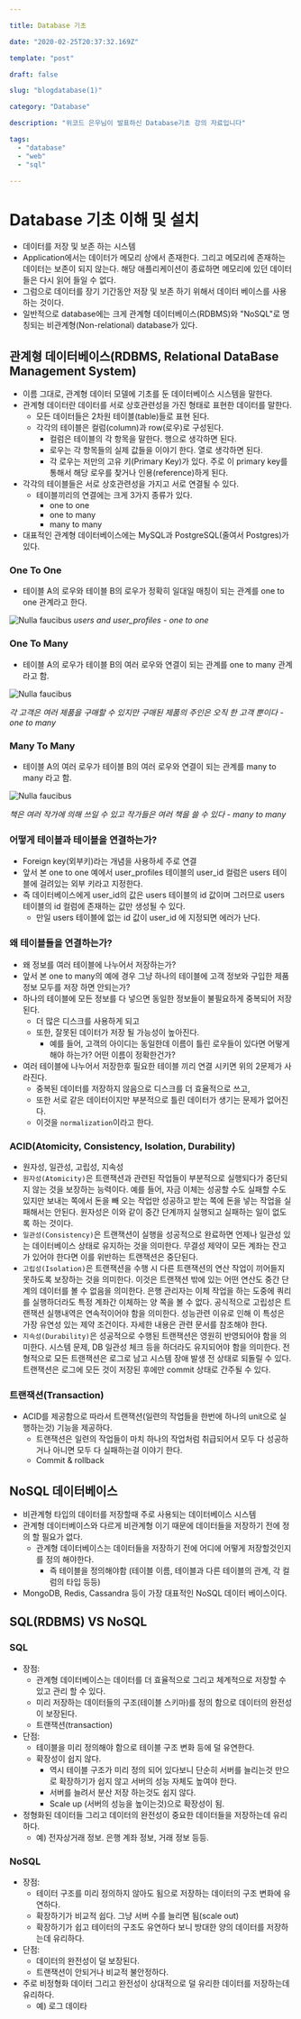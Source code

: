 ```yaml
---

title: Database 기초

date: "2020-02-25T20:37:32.169Z"

template: "post"

draft: false

slug: "blogdatabase(1)"

category: "Database"

description: "위코드 은우님이 발표하신 Database기초 강의 자료입니다"

tags:
  - "database"
  - "web"
  - "sql"

---
```




# Database 기초 이해 및 설치

- 데이터를 저장 및 보존 하는 시스템
- Application에서는 데이터가 메모리 상에서 존재한다. 그리고 메모리에 존재하는 데이터는 보존이 되지 않는다. 해당 애플리케이션이 종료하면 메모리에 있던 데이터들은 다시 읽어 들일 수 없다.
- 그럼으로 데이터를 장기 기간동안 저장 및 보존 하기 위해서 데이터 베이스를 사용하는 것이다.
- 일반적으로 database에는 크게 관계형 데이터베이스(RDBMS)와 "NoSQL"로 명칭되는 비관계형(Non-relational) database가 있다.

## 관계형 데이터베이스(RDBMS, Relational DataBase Management System)

- 이름 그대로, 관계형 데이터 모델에 기초를 둔 데이터베이스 시스템을 말한다.
- 관계형 데이터란 데이터를 서로 상호관련성을 가진 형태로 표현한 데이터를 말한다.
  - 모든 데이터들은 2차원 테이블(table)들로 표현 된다.
  - 각각의 테이블은 컬럼(column)과 row(로우)로 구성된다.
    - 컬럼은 테이블의 각 항목을 말한다. 행으로 생각하면 된다.
    - 로우는 각 항목들의 실제 값들을 이야기 한다. 열로 생각하면 된다.
    - 각 로우는 저만의 고유 키(Primary Key)가 있다. 주로 이 primary key를 통해서 해당 로우를 찾거나 인용(reference)하게 된다.
- 각각의 테이블들은 서로 상호관련성을 가지고 서로 연결될 수 있다.
  - 테이블끼리의 연결에는 크게 3가지 종류가 있다.
    - one to one
    - one to many
    - many to many
- 대표적인 관계형 데이터베이스에는 MySQL과 PostgreSQL(줄여서 Postgres)가 있다.

### One To One

- 테이블 A의 로우와 테이블 B의 로우가 정확히 일대일 매칭이 되는 관계를 one to one 관계라고 한다.

![Nulla faucibus](/media/onetoone.png)
*users and user_profiles - one to one*

### One To Many

- 테이블 A의 로우가 테이블 B의 여러 로우와 연결이 되는 관계를 one to many 관계라고 함.

![Nulla faucibus](/media/onetomany.png)

*각 고객은 여러 제품을 구매할 수 있지만 구매된 제품의 주인은 오직 한 고객 뿐이다 - one to many*

### Many To Many

- 테이블 A의 여러 로우가 테이블 B의 여러 로우와 연결이 되는 관계를 many to many 라고 함.

![Nulla faucibus](/media/manytomany.png)

*책은 여러 작가에 의해 쓰일 수 있고 작가들은 여러 책을 쓸 수 있다 - many to many*

### 어떻게 테이블과 테이블을 연결하는가?

- Foreign key(외부키)라는 개념을 사용하세 주로 연결
- 앞서 본 one to one 예에서 user_profiles 테이블의 user_id 컬럼은 users 테이블에 걸려있는 외부 키라고 지정한다.
- 즉 데이터베이스에게 user_id의 값은 users 테이블의 id 값이며 그러므로 users 테이블의 id 컬럼에 존재하는 값만 생성될 수 있다.
  - 만일 users 테이블에 없는 id 값이 user_id 에 지정되면 에러가 난다.

### 왜 테이블들을 연결하는가?

- 왜 정보를 여러 테이블에 나누어서 저장하는가?
- 앞서 본 one to many의 예에 경우 그냥 하나의 테이블에 고객 정보와 구입한 제품 정보 모두를 저장 하면 안되는가?
- 하나의 테이블에 모든 정보를 다 넣으면 동일한 정보들이 불필요하게 중복되어 저장된다.
  - 더 많은 디스크를 사용하게 되고
  - 또한, 잘못된 데이터가 저장 될 가능성이 높아진다.
    - 예를 들어, 고객의 아이디는 동일한데 이름이 틀린 로우들이 있다면 어떻게 해야 하는가? 어떤 이름이 정확한건가?
- 여러 테이블에 나누어서 저장한후 필요한 테이블 끼리 연결 시키면 위의 2문제가 사라진다.
  - 중복된 데이터를 저장하지 않음으로 디스크를 더 효율적으로 쓰고,
  - 또한 서로 같은 데이터이지만 부분적으로 틀린 데이터가 생기는 문제가 없어진다.
  - 이것을 `normalization`이라고 한다.

### ACID(Atomicity, Consistency, Isolation, Durability)

- 원자성, 일관성, 고립성, 지속성
- `원자성(Atomicity)`은 트랜잭션과 관련된 작업들이 부분적으로 실행되다가 중단되지 않는 것을 보장하는 능력이다. 예를 들어, 자금 이체는 성공할 수도 실패할 수도 있지만 보내는 쪽에서 돈을 빼 오는 작업만 성공하고 받는 쪽에 돈을 넣는 작업을 실패해서는 안된다. 원자성은 이와 같이 중간 단계까지 실행되고 실패하는 일이 없도록 하는 것이다.
- `일관성(Consistency)`은 트랜잭션이 실행을 성공적으로 완료하면 언제나 일관성 있는 데이터베이스 상태로 유지하는 것을 의미한다. 무결성 제약이 모든 계좌는 잔고가 있어야 한다면 이를 위반하는 트랜잭션은 중단된다.
- `고립성(Isolation)`은 트랜잭션을 수행 시 다른 트랜잭션의 연산 작업이 끼어들지 못하도록 보장하는 것을 의미한다. 이것은 트랜잭션 밖에 있는 어떤 연산도 중간 단계의 데이터를 볼 수 없음을 의미한다. 은행 관리자는 이체 작업을 하는 도중에 쿼리를 실행하더라도 특정 계좌간 이체하는 양 쪽을 볼 수 없다. 공식적으로 고립성은 트랜잭션 실행내역은 연속적이어야 함을 의미한다. 성능관련 이유로 인해 이 특성은 가장 유연성 있는 제약 조건이다. 자세한 내용은 관련 문서를 참조해야 한다.
- `지속성(Durability)`은 성공적으로 수행된 트랜잭션은 영원히 반영되어야 함을 의미한다. 시스템 문제, DB 일관성 체크 등을 하더라도 유지되어야 함을 의미한다. 전형적으로 모든 트랜잭션은 로그로 남고 시스템 장애 발생 전 상태로 되돌릴 수 있다. 트랜잭션은 로그에 모든 것이 저장된 후에만 commit 상태로 간주될 수 있다.

### 트랜잭션(Transaction)

- ACID를 제공함으로 따라서 트랜잭션(일련의 작업들을 한번에 하나의 unit으로 실행하는것) 기능을 제공하다.
  - 트랜잭션은 일련의 작업들이 마치 하나의 작업처럼 취급되어서 모두 다 성공하거나 아니면 모두 다 실패하는걸 이야기 한다.
  - Commit & rollback

## NoSQL 데이터베이스

- 비관계형 타입의 데이터를 저장할때 주로 사용되는 데이터베이스 시스템
- 관계형 데이터베이스와 다르게 비관계형 이기 때문에 데이터들을 저장하기 전에 정의 할 필요가 없다.
  - 관계형 데이터베이스는 데이터들을 저장하기 전에 어디에 어떻게 저장할것인지를 정의 해야한다.
    - 즉 테이블을 정의해야함 (테이블 이름, 테이블과 다른 테이블의 관계, 각 컬럼의 타입 등등)
- MongoDB, Redis, Cassandra 등이 가장 대표적인 NoSQL 데이터 베이스이다.

## SQL(RDBMS) VS NoSQL

### SQL

- 장점:
  - 관계형 데이터베이스는 데이터를 더 효율적으로 그리고 체계적으로 저장할 수 있고 관리 할 수 있다.
  - 미리 저장하는 데이터들의 구조(테이블 스키마)를 정의 함으로 데이터의 완전성이 보장된다.
  - 트랜잭션(transaction)
- 단점:
  - 테이블을 미리 정의해야 함으로 테이블 구조 변화 등에 덜 유연한다.
  - 확장성이 쉽지 않다.
    - 역시 테이블 구조가 미리 정의 되어 있다보니 단순히 서버를 늘리는것 만으로 확장하기가 쉽지 않고 서버의 성능 자체도 높여야 한다.
    - 서버를 늘려서 분산 저장 하는것도 쉽지 않다.
    - Scale up (서버의 성능을 높이는것)으로 확장성이 됨.
- 정형화된 데이터들 그리고 데이터의 완전성이 중요한 데이터들을 저장하는데 유리하다.
  - 예) 전자상거래 정보. 은행 계좌 정보, 거래 정보 등등.

### NoSQL

- 장점:
  - 테이터 구조를 미리 정의하지 않아도 됨으로 저장하는 데이터의 구조 변화에 유연하다.
  - 확장하기가 비교적 쉽다. 그냥 서버 수를 늘리면 됨(scale out)
  - 확장하기가 쉽고 테이터의 구조도 유연하다 보니 방대한 양의 데이터를 저장하는데 유리하다.
- 단점:
  - 데이터의 완전성이 덜 보장된다.
  - 트랜잭션이 안되거나 비교적 불안정하다.
- 주로 비정형화 데이터 그리고 완전성이 상대적으로 덜 유리한 데이터를 저장하는데 유리하다.
  - 예) 로그 데이타
